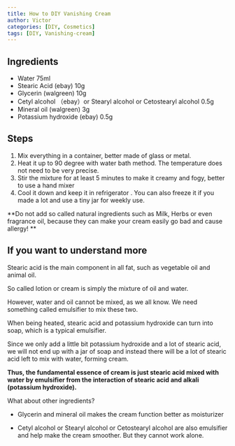 ```yaml
---
title: How to DIY Vanishing Cream
author: Victor
categories: [DIY, Cosmetics]
tags: [DIY, Vanishing-cream]
---
```




## Ingredients 

- Water 75ml 
- Stearic Acid (ebay) 10g
- Glycerin (walgreen) 10g
- Cetyl alcohol （ebay）or Stearyl alcohol or Cetostearyl alcohol    0.5g 
- Mineral oil (walgreen) 3g
- Potassium hydroxide (ebay) 0.5g



## Steps

1. Mix everything in a container, better made of glass or metal.
2. Heat it up to 90 degree with water bath method. The temperature does not need to be very precise.
3. Stir the mixture for at least 5 minutes to make it creamy and fogy, better to use a hand mixer
4. Cool it down and keep it in refrigerator . You can also freeze it if you made a lot and use a tiny jar for weekly use.

**Do not add so called natural ingredients such as Milk, Herbs or even fragrance oil, because they can make your cream easily go bad and cause allergy! **



## If you want to understand more

Stearic acid is the main component in all fat, such as vegetable oil and animal oil.

So called lotion or cream is simply the mixture of oil and water. 

However, water and oil cannot be mixed, as we all know. We need something called emulsifier to mix these two.

When being heated, stearic acid and potassium hydroxide can turn into soap, which is a typical emulsifier.  

Since we only add a little bit potassium hydroxide and a lot of stearic acid,  we will not end up with a jar of soap and instead there will be a lot of stearic acid left to mix with water, forming cream.

**Thus, the fundamental essence of cream is just stearic acid mixed with water by emulsifier from the interaction of stearic acid and alkali (potassium hydroxide).**



What about other ingredients?

- Glycerin and mineral oil makes the cream function better as moisturizer

- Cetyl alcohol or Stearyl alcohol or Cetostearyl alcohol are also emulsifier and help make the cream smoother.  But they cannot work alone.

  
